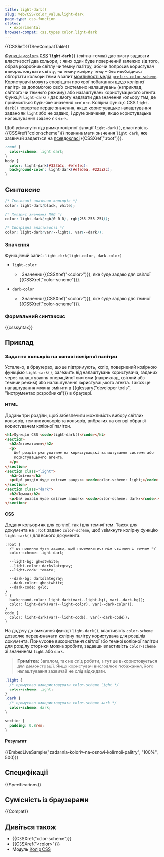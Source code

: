 ```yaml
---
title: light-dark()
slug: Web/CSS/color_value/light-dark
page-type: css-function
status:
  - experimental
browser-compat: css.types.color.light-dark
---
```


{{CSSRef}}{{SeeCompatTable}}

[Функція `<color>`](/uk/docs/Web/CSS/CSS_Functions#funktsii-color) [CSS](/uk/docs/Web/CSS) **`light-dark()`** (світла-темна) дає змогу задавати властивості два кольори, з яких один буде повернений залежно від того, обрав розробник світлу чи темну палітру, або чи попросив користувач використовувати світлу, чи темну колірну тему – без необхідності обгортати кольори теми в запит [можливості медіа](/uk/docs/Web/CSS/CSS_media_queries/Using_media_queries#natsilennia-na-mozhlyvosti-media) [`prefers-color-scheme`](/uk/docs/Web/CSS/@media/prefers-color-scheme).
Користувачі можуть сповіщати про свої побажання щодо колірної палітри за допомогою своїх системних налаштувань (наприклад, світлого чи темного режиму) або налаштувань користувацького агента. Функція `light-dark()` дає змогу надавати два значення кольору там, де приймається будь-яке значення `<color>`. Колірна функція CSS `light-dark()` повертає перше значення, якщо користувацьке налаштування задано як `light` або не задано, і друге значення, якщо користувацьке налаштування задано як `dark`.

Щоб увімкнути підтримку колірної функції `light-dark()`, властивість {{CSSXref("color-scheme")}} повинна мати значення `light dark`, яке зазвичай задається на [псевдокласі](/uk/docs/Web/CSS/Pseudo-classes) {{CSSXref(":root")}}.

```css
:root {
  color-scheme: light dark;
}
body {
  color: light-dark(#333b3c, #efefec);
  background-color: light-dark(#efedea, #223a2c);
}
```

## Синтаксис

```css
/* Іменовані значення кольорів */
color: light-dark(black, white);

/* Колірні значення RGB */
color: light-dark(rgb(0 0 0), rgb(255 255 255));

/* Своєрідні властивості */
color: light-dark(var(--light), var(--dark));
```

### Значення

Функційний запис: `light-dark(light-color, dark-color)`

- `light-color`

  - : Значення {{CSSXref("&lt;color&gt;")}}, яке буде задано для світлої {{CSSXref("color-scheme")}}.

- `dark-color`
  - : Значення {{CSSXref("&lt;color&gt;")}}, яке буде задано для темної {{CSSXref("color-scheme")}}.

### Формальний синтаксис

{{csssyntax}}

## Приклад

### Задання кольорів на основі колірної палітри

Усталено, в браузерах, що це підтримують, колір, повернений колірною функцією `light-dark()`, залежить від налаштувань користувача, заданих через налаштування операційної системи (наприклад, світлий або темний режим) або налаштування користувацького агента. Також це налаштування можна змінити в {{glossary("developer tools", "інструментах розробника")}} в браузері.

#### HTML

Додано три розділи, щоб забезпечити можливість вибору світлих кольорів, темних кольорів та кольорів, вибраних на основі обраної користувачем колірної палітри.

```html
<h1>Функція CSS <code>light-dark()</code></h1>
<section>
  <h2>Автоматично</h2>
  <p>
    Цей розділ реагуватиме на користувацькі налаштування системи або
    користувацького агента.
  </p>
</section>
<section class="light">
  <h2>Світла</h2>
  <p>Цей розділ буде світлим завдяки <code>color-scheme: light;</code>.</p>
</section>
<section class="dark">
  <h2>Темна</h2>
  <p>Цей розділ буде світлим завдяки <code>color-scheme: dark;</code>.</p>
</section>
```

#### CSS

Додано кольори як для світлої, так і для темної тем. Також для документа на `:root` задано `color-scheme`, щоб увімкнути колірну функцію `light-dark()` для всього документа.

```css-nolint
:root {
  /* це повинно бути задано, щоб перемикатися між світлим і темним */
  color-scheme: light dark;

  --light-bg: ghostwhite;
  --light-color: darkslategray;
  --light-code: tomato;

  --dark-bg: darkslategray;
  --dark-color: ghostwhite;
  --dark-code: gold;
}
* {
  background-color: light-dark(var(--light-bg), var(--dark-bg));
  color: light-dark(var(--light-color), var(--dark-color));
}
code {
  color: light-dark(var(--light-code), var(--dark-code));
}
```

На додачу до вмикання функції `light-dark()`, властивість `color-scheme` дозволяє перевизначати колірну палітру користувача для розділів документа. Примусове використання світлої або темної колірної палітри для розділу сторінки можна зробити, задавши властивість `color-scheme` зі значенням `light` або `dark`.

> **Примітка:** Загалом, так не слід робити, а тут це використовується для демонстрації. Якщо користувач висловлює побажання, його налаштування зазвичай не слід відкидати.

```css
.light {
  /* примусово використовувати color-scheme light */
  color-scheme: light;
}
.dark {
  /* примусово використовувати color-scheme dark */
  color-scheme: dark;
}
```

```css hidden
section {
  padding: 0.8rem;
}
```

#### Результат

{{EmbedLiveSample("zadannia-koloriv-na-osnovi-kolirnoii-palitry", "100%", 500)}}

## Специфікації

{{Specifications}}

## Сумісність із браузерами

{{Compat}}

## Дивіться також

- {{CSSXref("color-scheme")}}
- {{CSSXref("&lt;color&gt;")}}
- Модуль [Колір CSS](/uk/docs/Web/CSS/CSS_colors)
